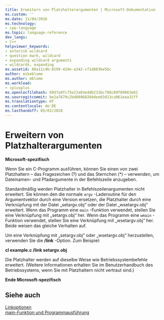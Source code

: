 ```yaml
---
title: Erweitern von Platzhalterargumenten | Microsoft-Dokumentation
ms.custom: ''
ms.date: 11/04/2016
ms.technology:
- cpp-language
ms.topic: language-reference
dev_langs:
- C++
helpviewer_keywords:
- asterisk wildcard
- question mark, wildcard
- expanding wildcard arguments
- wildcards, expanding
ms.assetid: 80a11c4b-0199-420e-a342-cf1d803be5bc
author: mikeblome
ms.author: mblome
ms.workload:
- cplusplus
ms.openlocfilehash: 69d7a9fc75e23a03e4db232bc798c89f89083e62
ms.sourcegitcommit: be2a7679c2bd80968204dee03d13ca961eaa31ff
ms.translationtype: HT
ms.contentlocale: de-DE
ms.lasthandoff: 05/03/2018
---
```

# <a name="expanding-wildcard-arguments"></a>Erweitern von Platzhalterargumenten
**Microsoft-spezifisch**  
  
 Wenn Sie ein C-Programm ausführen, können Sie einen von zwei Platzhaltern – das Fragezeichen (?) und das Sternchen (*) – verwenden, um Dateinamen- und Pfadargumente in der Befehlszeile anzugeben.  
  
 Standardmäßig werden Platzhalter in Befehlszeilenargumenten nicht erweitert. Sie können den die normale `argv` -Laderoutine für den Argumentvektor durch eine Version ersetzen, die Platzhalter durch eine Verknüpfung mit der Datei „setargv.obj“ oder der Datei „wsetargv.obj“ erweitert. Wenn das Programm eine `main` -Funktion verwendet, stellen Sie eine Verknüpfung mit „setargv.obj“ her. Wenn das Programm eine `wmain` -Funktion verwendet, stellen Sie eine Verknüpfung mit „wsetargv.obj“ her. Beide weisen das gleiche Verhalten auf.  
  
 Um eine Verknüpfung mit „setargv.obj“ oder „wsetargv.obj“ herzustellen, verwenden Sie die **/link** -Option. Zum Beispiel:  
  
 **cl example.c /link setargv.obj**  
  
 Die Platzhalter werden auf dieselbe Weise wie Betriebssystembefehle erweitert. (Weitere Informationen erhalten Sie im Benutzerhandbuch des Betriebssystems, wenn Sie mit Platzhaltern nicht vertraut sind.)  
  
 **Ende Microsoft-spezifisch**  
  
## <a name="see-also"></a>Siehe auch  
 [Linkoptionen](../c-runtime-library/link-options.md)   
 [main-Funktion und Programmausführung](../c-language/main-function-and-program-execution.md)